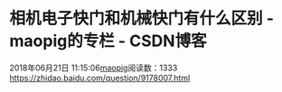 # 相机电子快门和机械快门有什么区别 - maopig的专栏 - CSDN博客
2018年06月21日 11:15:06[maopig](https://me.csdn.net/maopig)阅读数：1333
                https://zhidao.baidu.com/question/9178007.html            
